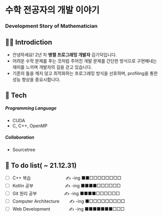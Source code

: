 # 수학 전공자의 개발 이야기
### Development Story of Mathematician

## 👨‍💻 Introdiction
* 안녕하세요! 2년 차 **병렬 프로그래밍 개발자** 김기덕입니다.
* 어려운 수학 문제를 푸는 것처럼 주어진 개발 문제를 
간단한 방식으로 구현해내는 재미를 느끼며 개발자의 길을 걷고 있습니다.
* 기존의 틀을 깨지 않고 최적화하는 프로그래밍 방식을 선호하며,
profiling을 통한 성능 향상을 중요시합니다.

## 📖 Tech

##### Programming Language
- CUDA
- C, C++, OpenMP

##### Collaboration
- Sourcetree


## 📝 To do list( ~ 21.12.31)
- [ ] C++ 복습　　　　　　　　✍️ -ing ■■□□□□□□□□
- [ ] Kotlin 공부　　　 　　　　✍️ -ing ■■■■□□□□□□
- [ ] Git 원리 공부 　　　　　　✍️ -ing ■■■■□□□□□□
- [ ] Computer Architecture 　　✍️ -ing ■□□□□□□□□□
- [ ] Web Development 　　　　✍️ -ing ■■■■■■■□□□
